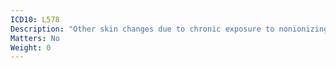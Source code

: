 ```yaml
---
ICD10: L578
Description: "Other skin changes due to chronic exposure to nonionizing radiation"
Matters: No
Weight: 0
---
```

